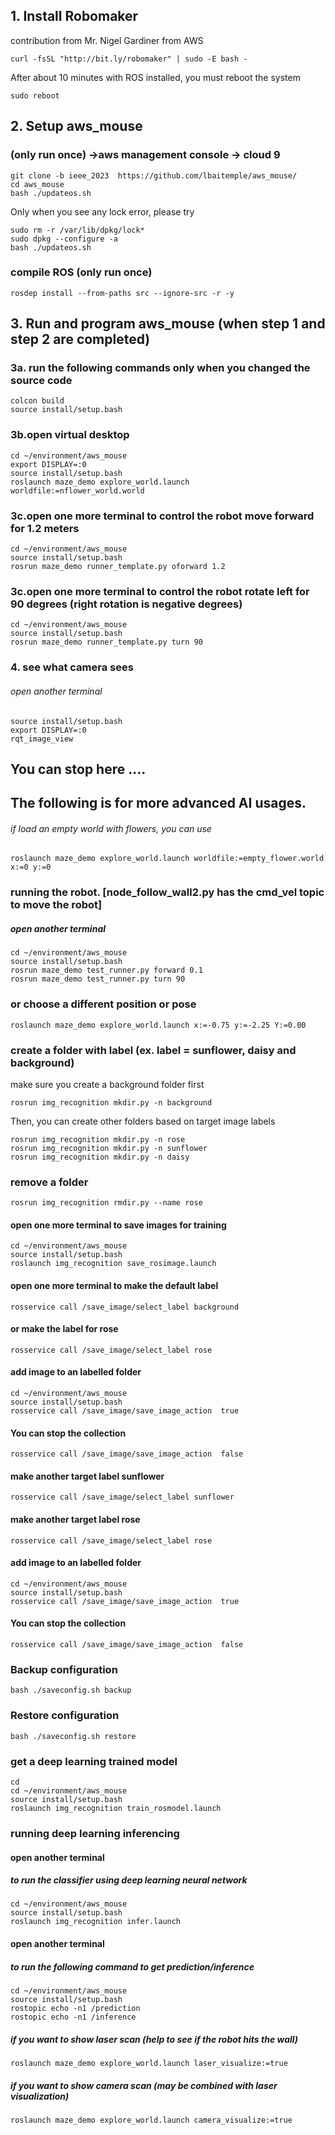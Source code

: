 ## 1. Install Robomaker 
contribution from Mr. Nigel Gardiner from AWS
```
curl -fsSL "http://bit.ly/robomaker" | sudo -E bash -
```
After about 10 minutes with ROS installed, you must reboot the system
```
sudo reboot
```

## 2. Setup aws_mouse 
### (only run once) ->aws management console -> cloud 9 
```
git clone -b ieee_2023  https://github.com/lbaitemple/aws_mouse/ 
cd aws_mouse
bash ./updateos.sh
```
Only when you see any lock error, please try
```
sudo rm -r /var/lib/dpkg/lock*
sudo dpkg --configure -a
bash ./updateos.sh
```

### compile ROS (only run once)
```
rosdep install --from-paths src --ignore-src -r -y
```

## 3. Run and program aws_mouse (when step 1 and step 2 are completed)
### 3a. run the following commands only when you changed the source code
```
colcon build
source install/setup.bash
```

### 3b.open virtual desktop 
```
cd ~/environment/aws_mouse
export DISPLAY=:0
source install/setup.bash
roslaunch maze_demo explore_world.launch worldfile:=nflower_world.world
```
### 3c.open one more terminal to control the robot move forward for 1.2 meters
```
cd ~/environment/aws_mouse
source install/setup.bash
rosrun maze_demo runner_template.py oforward 1.2
```
### 3c.open one more terminal to control the robot rotate left for 90 degrees (right rotation is negative degrees)

```
cd ~/environment/aws_mouse
source install/setup.bash
rosrun maze_demo runner_template.py turn 90
```

### 4. see what camera sees
###### open another terminal
```
source install/setup.bash
export DISPLAY=:0
rqt_image_view 
```


##
##
## You can stop here .... 
##
##


## The following is for more advanced AI usages.
###### if load an empty world with flowers, you can use
```
roslaunch maze_demo explore_world.launch worldfile:=empty_flower.world x:=0 y:=0
```

### running the robot. [node_follow_wall2.py has the cmd_vel topic to move the robot]
#####  open another terminal 

```
cd ~/environment/aws_mouse
source install/setup.bash
rosrun maze_demo test_runner.py forward 0.1
rosrun maze_demo test_runner.py turn 90
```
### or choose a different position or pose
```
roslaunch maze_demo explore_world.launch x:=-0.75 y:=-2.25 Y:=0.00
```

### create a folder with label (ex. label = sunflower, daisy and background)
make sure you create a background folder first
```
rosrun img_recognition mkdir.py -n background
```
Then, you can create other folders based on target image labels
```
rosrun img_recognition mkdir.py -n rose
rosrun img_recognition mkdir.py -n sunflower
rosrun img_recognition mkdir.py -n daisy
```
### remove a folder
```
rosrun img_recognition rmdir.py --name rose
```

#### open one more terminal to save images for training
```
cd ~/environment/aws_mouse
source install/setup.bash
roslaunch img_recognition save_rosimage.launch
```

#### open one more terminal to make the default label
```
rosservice call /save_image/select_label background
```
#### or make the  label for rose
```
rosservice call /save_image/select_label rose
```

#### add image to an labelled folder
```
cd ~/environment/aws_mouse
source install/setup.bash
rosservice call /save_image/save_image_action  true
```
#### You can stop the collection
```
rosservice call /save_image/save_image_action  false
```

#### make another target label sunflower
```
rosservice call /save_image/select_label sunflower
```
#### make another target label rose
```
rosservice call /save_image/select_label rose
```
#### add image to an labelled folder
```
cd ~/environment/aws_mouse
source install/setup.bash
rosservice call /save_image/save_image_action  true
```
#### You can stop the collection
```
rosservice call /save_image/save_image_action  false
```
### Backup configuration
```
bash ./saveconfig.sh backup
```

### Restore configuration
```
bash ./saveconfig.sh restore
```

### get a deep learning trained model
```
cd 
cd ~/environment/aws_mouse
source install/setup.bash
roslaunch img_recognition train_rosmodel.launch

```

### running deep learning inferencing
#### open another terminal 
##### to run the classifier using deep learning neural network
```
cd ~/environment/aws_mouse
source install/setup.bash
roslaunch img_recognition infer.launch 
```

#### open another terminal 
##### to run the following command to get prediction/inference
```
cd ~/environment/aws_mouse
source install/setup.bash
rostopic echo -n1 /prediction
rostopic echo -n1 /inference 
```



##### if you want to show laser scan (help to see if the robot hits the wall)
```
roslaunch maze_demo explore_world.launch laser_visualize:=true 
```
##### if you want to show camera scan (may be combined with laser visualization)
```
roslaunch maze_demo explore_world.launch camera_visualize:=true
```
